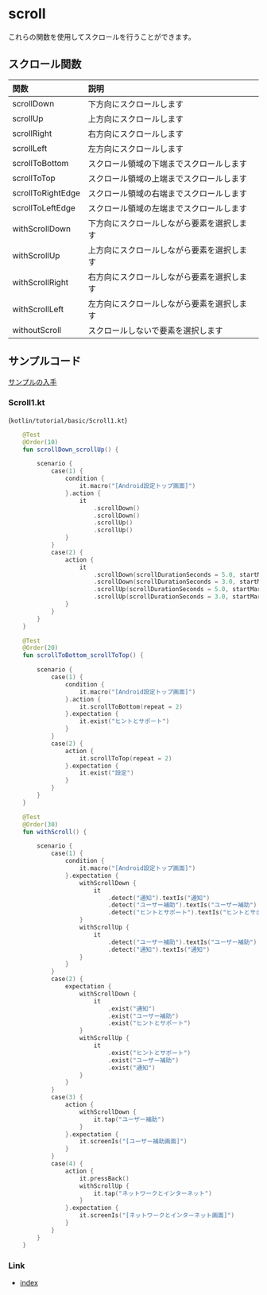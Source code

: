 # scroll

これらの関数を使用してスクロールを行うことができます。

## スクロール関数

| 関数                | 説明                    |
|:------------------|:----------------------|
| scrollDown        | 下方向にスクロールします          |
| scrollUp          | 上方向にスクロールします          |
| scrollRight       | 右方向にスクロールします          |
| scrollLeft        | 左方向にスクロールします          |
| scrollToBottom    | スクロール領域の下端までスクロールします  |
| scrollToTop       | スクロール領域の上端までスクロールします  |
| scrollToRightEdge | スクロール領域の右端までスクロールします  |
| scrollToLeftEdge  | スクロール領域の左端までスクロールします  |
| withScrollDown    | 下方向にスクロールしながら要素を選択します |
| withScrollUp      | 上方向にスクロールしながら要素を選択します |
| withScrollRight   | 右方向にスクロールしながら要素を選択します |
| withScrollLeft    | 左方向にスクロールしながら要素を選択します |
| withoutScroll     | スクロールしないで要素を選択します     |

## サンプルコード

[サンプルの入手](../../../getting_samples_ja.md)

### Scroll1.kt

(`kotlin/tutorial/basic/Scroll1.kt`)

```kotlin
    @Test
    @Order(10)
    fun scrollDown_scrollUp() {

        scenario {
            case(1) {
                condition {
                    it.macro("[Android設定トップ画面]")
                }.action {
                    it
                        .scrollDown()
                        .scrollDown()
                        .scrollUp()
                        .scrollUp()
                }
            }
            case(2) {
                action {
                    it
                        .scrollDown(scrollDurationSeconds = 5.0, startMarginRatio = 0.1)
                        .scrollDown(scrollDurationSeconds = 3.0, startMarginRatio = 0.3)
                        .scrollUp(scrollDurationSeconds = 5.0, startMarginRatio = 0.1)
                        .scrollUp(scrollDurationSeconds = 3.0, startMarginRatio = 0.3)
                }
            }
        }
    }

    @Test
    @Order(20)
    fun scrollToBottom_scrollToTop() {

        scenario {
            case(1) {
                condition {
                    it.macro("[Android設定トップ画面]")
                }.action {
                    it.scrollToBottom(repeat = 2)
                }.expectation {
                    it.exist("ヒントとサポート")
                }
            }
            case(2) {
                action {
                    it.scrollToTop(repeat = 2)
                }.expectation {
                    it.exist("設定")
                }
            }
        }
    }

    @Test
    @Order(30)
    fun withScroll() {

        scenario {
            case(1) {
                condition {
                    it.macro("[Android設定トップ画面]")
                }.expectation {
                    withScrollDown {
                        it
                            .detect("通知").textIs("通知")
                            .detect("ユーザー補助").textIs("ユーザー補助")
                            .detect("ヒントとサポート").textIs("ヒントとサポート")
                    }
                    withScrollUp {
                        it
                            .detect("ユーザー補助").textIs("ユーザー補助")
                            .detect("通知").textIs("通知")
                    }
                }
            }
            case(2) {
                expectation {
                    withScrollDown {
                        it
                            .exist("通知")
                            .exist("ユーザー補助")
                            .exist("ヒントとサポート")
                    }
                    withScrollUp {
                        it
                            .exist("ヒントとサポート")
                            .exist("ユーザー補助")
                            .exist("通知")
                    }
                }
            }
            case(3) {
                action {
                    withScrollDown {
                        it.tap("ユーザー補助")
                    }
                }.expectation {
                    it.screenIs("[ユーザー補助画面]")
                }
            }
            case(4) {
                action {
                    it.pressBack()
                    withScrollUp {
                        it.tap("ネットワークとインターネット")
                    }
                }.expectation {
                    it.screenIs("[ネットワークとインターネット画面]")
                }
            }
        }
    }
```

### Link

- [index](../../../../index_ja.md)

